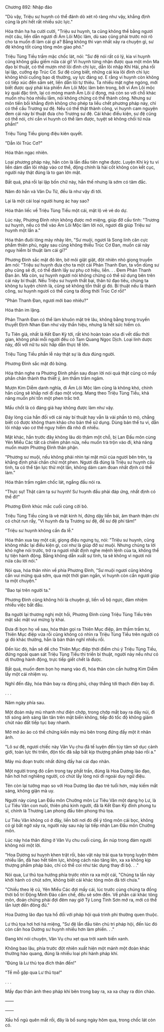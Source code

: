 




Chương 892: Nhập đảo


"Dù vậy, Triệu sư huynh có thể đánh dò xét rõ ràng như vậy, khẳng định cũng là phí hết rất nhiều sức lực."

Hóa thân ha ha cười cười, "Triệu sư huynh, ta cũng không thể bằng ngươi một câu, liền dẫn ngươi đi Ám Lôi Mộc lâm, dù sao cũng phải trước nói rõ cho ta muốn đi làm cái gì a? Bằng không thì vạn nhất xảy ra chuyện gì, sư đệ không tốt cùng tông môn giao phó."

Triệu Tùng Tiều trầm mặc chốc lát, nói: "Sư đệ nói rất có lý, kia vi huynh cũng không giấu giếm nữa cái gì! Vi huynh từng nhận được qua một môn Ma đạo bí thuật, có thể mượn nhờ lôi đình chi lực, dẫn lôi nhập Khí Hải, phá rồi lại lập, cưỡng ép Trúc Cơ. Sư đệ cũng biết, những cái kia lôi đình chi lực không khỏi cuồng bạo dị thường, uy lực đáng sợ. E rằng vi huynh còn không có tiếp xúc đến sấm sét, liền dẫn lôi tự thiêu. Ta nhiều mặt nghe ngóng, mới biết được quý phái kia phiến Ám Lôi Mộc lâm bên trong, bởi vì Ám Lôi mộc kỳ quái đặc tính, lại có mỏng manh Âm Lôi ứ đọng, mà còn so với chỗ khác muốn nhu hòa nhiều lắm, nói không chừng có thể thành công. Nhưng sư môn tiền bối khẳng định không cho phép ta liều chết phương pháp này, chỉ có thể cầu Trương sư đệ. Nếu có thể thật thành công, vi huynh cam nguyện đem cái này bí thuật đưa cho Trương sư đệ. Cái khác điều kiện, sư đệ cũng có thể nói, chỉ cần vi huynh có thể làm được, tuyệt sẽ không chối từ nửa phần!"

Triệu Tùng Tiều giọng điệu kiên quyết.

"Dẫn lôi Trúc Cơ?"

Hóa thân ngạc nhiên.

Loại phương pháp này, hắn còn là lần đầu tiên nghe được. Luyện Khí kỳ tu vi liền dám dẫn lôi nhập vào cơ thể, động chính là hài cốt không còn kết cục, người này thật đúng là to gan lớn mật.

Bất quá, phá rồi lại lập bốn chữ này, hắn thế nhưng là sớm có tâm đắc.

Năm đó hắn và Vân Du Tử, đều là như vậy đi tới.

Lại là một cái loại người hung ác hay sao?

Hóa thân liếc về Triệu Tùng Tiều một cái, mặt lộ vẻ vẻ do dự.

Lúc này, Phương Đình nhịn không được mở miệng, giúp đỡ cầu tình: "Trương sư huynh, nếu có thể vào Ám Lôi Mộc lâm lời nói, ngươi đã giúp Triệu sư huynh một lần a."

Hóa thân đuôi lông mày nhảy lên, "Sư muội, ngươi là Song linh căn cực phẩm thiên phú, ngày sau cũng không thiếu Trúc Cơ Đan, muốn cái này nguy hiểm bí thuật làm cái gì?"

Phương Đình sắc mặt đỏ lên, bờ môi giật giật, đột nhiên nhỏ giọng truyền âm nói: "Triệu sư huynh đưa cho ta một cái Phản Thanh Đan, ta vốn dùng sư phụ cũng sẽ đi, có thể đánh lấy sư phụ cờ hiệu, liền. . . Đem Phản Thanh Đan ăn. Mà còn, sư huynh ngươi nói không chừng có thể sử dụng bên trên cái này bí thuật. Nếu Triệu sư huynh thất bại, thân tử đạo tiêu, chúng ta không tu luyện chính là, cũng sẽ không tổn thất gì đó. Bí thuật nếu là thành công, sư huynh ngươi có thể cùng ta đồng thời Trúc Cơ rồi!"

"Phản Thanh Đan, ngươi mới bao nhiêu?"

Hóa thân im lặng.

Phản Thanh Đan có thể làm khuôn mặt trẻ lâu, không bằng trong truyền thuyết Định Nhan Đan như vậy thần hiệu, nhưng là hết sức hiếm có.

Tu Tiên giả, nhất là Kết Đan Kỳ tới, rất khó hoàn toàn xóa đi vết dấu thời gian, không phải mỗi người đều có Tam Quang Ngọc Dịch. Loại linh dược này, đối với nữ tu sức hấp dẫn thực tế lớn.

Triệu Tùng Tiều phần lễ này thật sự là đưa đúng người.

Phương Đình sắc mặt đỏ bừng.

Hóa thân nghe ra Phương Đình phần sau đoạn lời nói quả thật cũng có mấy phần chân thành tha thiết ý, âm thầm trầm ngâm.

Mượn Kim Diễm danh nghĩa, đi Ám Lôi Mộc lâm cũng là không khó, chính hắn cũng sẽ khắp nơi đi dạo một vòng. Mang theo Triệu Tùng Tiều, khả năng muốn phí tổn một phen trắc trở.

Mấu chốt là có đáng giá hay không được làm như vậy.

Đáy lòng của hắn đối với cái này bí thuật hay vẫn là vài phần tò mò, chẳng biết có được không tham khảo cho bản thể sử dụng. Dùng bản thể tu vi, dẫn lôi nhập vào cơ thể nguy hiểm đã nhỏ đi nhiều.

Mặt khác, hắn trước đây không lâu dò thăm một chỗ, bị Lan Đấu môn cùng Yên Miểu Các tất cả chiếm phân nửa, nếu muốn trà trộn vào đi, khả năng muốn mượn Phương Đình thân phận.

"Phương sư muội, nếu không phải nhìn tại mặt mũi của ngươi bên trên, ta khẳng định phải chần chừ một phen. Ngươi đã đúng là Triệu sư huynh cầu tình, ta có thể tận lực thử một lần, không dám cam đoan nhất định có thể làm."

Hóa thân trầm ngâm chốc lát, ngẩng đầu nói ra.

"Thực sự! Thật cảm tạ sư huynh! Sư huynh đầu phải đáp ứng, nhất định có thể đi!"

Phương Đình khúc mắc cuối cùng cởi bỏ.

Triệu Tùng Tiều cũng là vẻ mặt kinh hỉ, đứng dậy liền bái, âm thanh thậm chí có chút run rẩy, "Vi huynh đa tạ Trương sư đệ, để sư đệ phí tâm!"

"Triệu sư huynh không cần đa lễ."

Hóa thân xua tay một cái, giọng điệu ngưng tụ, nói: "Triệu sư huynh, cũng không nhắc lại điều kiện gì, coi như là giúp đỡ sư muội. Nhưng chúng ta lời khó nghe nói trước, trở ra ngươi nhất định nghe mệnh lệnh của ta, không thể tự tiện hành động. Bằng không dẫn xuất sự tình, ta sẽ không vì ngươi nói nửa câu lời nói."

Nói qua, hóa thân nhìn về phía Phương Đình, "Sư muội ngươi cũng không cần vui mừng quá sớm, qua một thời gian ngắn, vi huynh còn cần ngươi giúp ta một chuyện."

"Bao tại trên người ta."

Phương Đình cũng không hỏi là chuyện gì, liền vỗ bộ ngực, đảm nhiệm nhiều việc bắt đầu.

Ba người lại thương nghị một hồi, Phương Đình cùng Triệu Tùng Tiều trên mặt sắc mặt vui mừng ly khai.

Đưa đi bọn họ về sau, hóa thân gọi ra Thiên Mục điệp, âm thầm trầm tư, Thiên Mục điệp vừa rồi cũng không có nhìn ra Triệu Tùng Tiều trên người có gì đó khác thường, hẳn là bản thân nghĩ nhiều rồi.

Đến lúc đó, hắn sẽ để cho Thiên Mục điệp thời điểm chú ý Triệu Tùng Tiều, đứng ngoài quan sát Triệu Tùng Tiều thi triển bí thuật, người này nếu như có dị thường hành động, trực tiếp giết chết là được.

Bất quá, muốn đem bọn họ mang vào đi, hóa thân còn cần hướng Kim Diễm lấy một cái nhiệm vụ.

Nghĩ đến đây, hóa thân bay ra động phủ, chạy thẳng tới thạch điện bay đi.

. . .

Năm ngày phía sau.

Một đoàn mây mù nhanh như điện chớp, trong chớp mắt bay ra dãy núi, đi tới sóng ánh sáng lăn tăn trên mặt biển không, tiếp đó tốc độ không giảm chút nào đất tiếp tục bay nhanh.

Mờ mờ ảo ảo có thể chứng kiến mây mù bên trong đứng đấy một ít nhân ảnh.

"Lô sư đệ, ngươi chiếc này Vân Vụ chu đã tế luyện đến tùy tâm sở dục cảnh giới, toàn lực thi triển, độn tốc đã sắp bắt kịp thượng phẩm pháp bảo rồi a."

Mây mù đoạn trước nhất đứng đấy hai cái đạo nhân.

Một người trong đó cầm trong tay phất trần, đúng là Hoa Dương lão đạo, hắn hơi hơi nghiêng người, có chút lấy lòng nói đi ngoài duy ngữ điệu.

Tên còn lại tướng mạo so với Hoa Dương lão đạo trẻ tuổi hơn, mày kiếm mắt sáng, không giận mà uy.

Người này cùng Lan Đấu môn Chưởng môn Lư Tiêu Vân một dạng họ Lư, là Lư Tiêu Vân con nuôi, thiên phú kinh người, đã là Kết Đan Kỳ đỉnh phong tu sĩ, chính là Thương Lan phong đầu tiên phong thủ tọa.

Lư Tiêu Vân không có ở đây, liền bởi nơi đó để ý tông môn cái bọc, không có gì bất ngờ xảy ra, người này sau này lại tiếp nhận Lan Đấu môn Chưởng môn.

Lúc này hóa thân đứng ở Vân Vụ chu cuối cùng, ẩn núp trong đám người không nói một lời.

"Hoa Dương sư huynh khen trật rồi, bảo vật này trải qua ta trọng luyện thêm nhiều lần, đã hao hết tiềm lực, không cách nào tăng lên, xa xa không kịp thượng phẩm pháp bảo, chỉ có thể coi như tác dụng thay đi bộ. . ."

Nói qua, Lư thủ tọa hướng phía trước nhìn ra xa một cái, "Chúng ta lần này khởi hành có chút sớm, không biết cái khác tông môn đã tới chưa."

"Chiếu theo lệ cũ, Yên Miểu Các đợi mấy cái, lúc trước cùng chúng ta đồng thời bố trí Động Minh Đảo cấm chế, đều sẽ sớm đến. Về phần cái khác tông môn, đoán chừng phải đợi đêm nay giờ Tý Long Tinh Sơn mở ra, mới có thể lần lượt đến đông đủ."

Hoa Dương lão đạo tựa hồ đối với pháp hội quá trình phi thường quen thuộc.

Lư thủ tọa hơi hơi há miệng, "Sư đệ lần đầu tiên chủ trì pháp hội, đến lúc đó còn cần hoa Dương sư huynh nhiều hơn làm phiền. . ."

Đang khi nói chuyện, Vân Vụ chu xẹt qua trời xanh biển xanh.

Không bao lâu, phía trước đột nhiên xuất hiện một mảnh một đoàn khác thường hào quang, đúng là nhiều loại phi hành pháp khí.

"Đúng là Lư thủ tọa đích thân đến!"

"Tề mỗ gặp qua Lư thủ tọa!"

. . .

Mấy đạo thân ảnh theo pháp khí bên trong bay ra, xa xa chạy ra đón chào.

——

——

Xấu hổ ngủ quên mất rồi, đây là bổ sung ngày hôm qua, trong chốc lát còn có.




